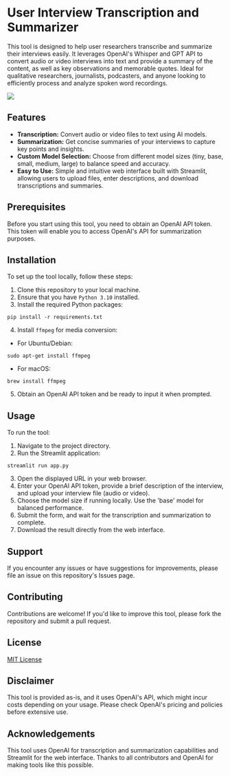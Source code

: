 # User Interview Transcription and Summarizer

This tool is designed to help user researchers transcribe and summarize their interviews easily. It leverages OpenAI's Whisper and GPT API to convert audio or video interviews into text and provide a summary of the content, as well as key observations and memorable quotes. Ideal for qualitative researchers, journalists, podcasters, and anyone looking to efficiently process and analyze spoken word recordings.

<img src="https://i.ibb.co/b5t5gzh/dall-e.png">


## Features

- **Transcription:** Convert audio or video files to text using AI models.
- **Summarization:** Get concise summaries of your interviews to capture key points and insights.
- **Custom Model Selection:** Choose from different model sizes (tiny, base, small, medium, large) to balance speed and accuracy.
- **Easy to Use:** Simple and intuitive web interface built with Streamlit, allowing users to upload files, enter descriptions, and download transcriptions and summaries.

## Prerequisites

Before you start using this tool, you need to obtain an OpenAI API token. This token will enable you to access OpenAI's API for summarization purposes.

## Installation

To set up the tool locally, follow these steps:

1. Clone this repository to your local machine.
2. Ensure that you have `Python 3.10` installed.
3. Install the required Python packages:

```shell
pip install -r requirements.txt
```

4. Install `ffmpeg` for media conversion:

- For Ubuntu/Debian:

```shell
sudo apt-get install ffmpeg
```

- For macOS:

```shell
brew install ffmpeg
```

5. Obtain an OpenAI API token and be ready to input it when prompted.

## Usage

To run the tool:

1. Navigate to the project directory.
2. Run the Streamlit application:

```shell
streamlit run app.py
```

3. Open the displayed URL in your web browser.
4. Enter your OpenAI API token, provide a brief description of the interview, and upload your interview file (audio or video).
5. Choose the model size if running locally. Use the 'base' model for balanced performance.
6. Submit the form, and wait for the transcription and summarization to complete.
7. Download the result directly from the web interface.

## Support

If you encounter any issues or have suggestions for improvements, please file an issue on this repository's Issues page.

## Contributing

Contributions are welcome! If you'd like to improve this tool, please fork the repository and submit a pull request.

## License

[MIT License](LICENSE)

## Disclaimer

This tool is provided as-is, and it uses OpenAI's API, which might incur costs depending on your usage. Please check OpenAI's pricing and policies before extensive use.

## Acknowledgements

This tool uses OpenAI for transcription and summarization capabilities and Streamlit for the web interface. Thanks to all contributors and OpenAI for making tools like this possible.
